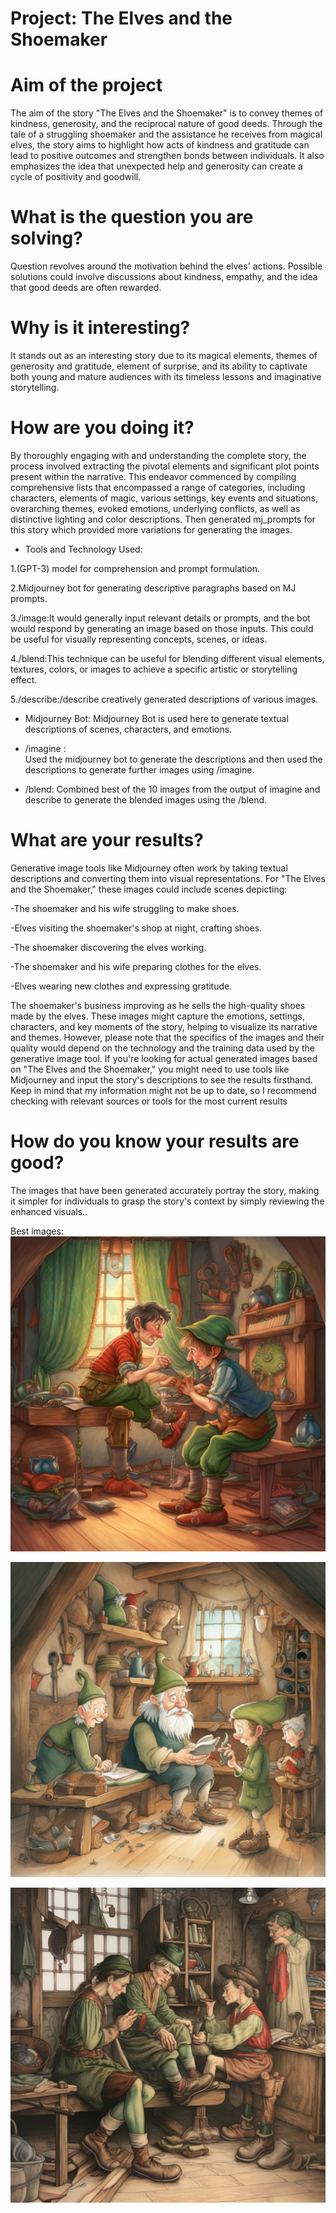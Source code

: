 # Project: The Elves and the Shoemaker 

# Aim of the project

The aim of the story "The Elves and the Shoemaker" is to convey themes of kindness, generosity, and the reciprocal nature of good deeds. Through the tale of a struggling shoemaker and the assistance he receives from magical elves, the story aims to highlight how acts of kindness and gratitude can lead to positive outcomes and strengthen bonds between individuals. It also emphasizes the idea that unexpected help and generosity can create a cycle of positivity and goodwill.

# What is the question you are solving? 
Question revolves around the motivation behind the elves' actions. Possible solutions could involve discussions about kindness, empathy, and the idea that good deeds are often rewarded.

# Why is it interesting?
It stands out as an interesting story due to its magical elements, themes of generosity and gratitude, element of surprise, and its ability to captivate both young and mature audiences with its timeless lessons and imaginative storytelling.

# How are you doing it?
By thoroughly engaging with and understanding the complete story, the process involved extracting the pivotal elements and significant plot points present within the narrative. This endeavor commenced by compiling comprehensive lists that encompassed a range of categories, including characters, elements of magic, various settings, key events and situations, overarching themes, evoked emotions, underlying conflicts, as well as distinctive lighting and color descriptions.
Then generated mj_prompts for this story which provided more variations for generating the images.
* Tools and Technology Used:
  
1.(GPT-3) model for comprehension and prompt formulation.

2.Midjourney bot for generating descriptive paragraphs based on MJ prompts.

3./image:It would generally input relevant details or prompts, and the bot would respond by generating an image based on those inputs. This could be useful for visually representing concepts, scenes, or ideas.

4./blend:This technique can be useful for blending different visual elements, textures, colors, or images to achieve a specific artistic or storytelling effect.

5./describe:/describe creatively generated descriptions of various images.

* Midjourney Bot: 
Midjourney Bot  is used here to generate textual descriptions of scenes, characters, and emotions.

* /imagine :  
Used the midjourney bot to generate the descriptions and then used the descriptions to generate further images using /imagine.

* /blend: 
Combined best of the 10 images from the output of imagine and describe to generate the blended images using the /blend.

# What are your results?
Generative image tools like Midjourney often work by taking textual descriptions and converting them into visual representations. For "The Elves and the Shoemaker," these images could include scenes depicting:

 -The shoemaker and his wife struggling to make shoes.
 
 -Elves visiting the shoemaker's shop at night, crafting shoes.
 
 -The shoemaker discovering the elves working.
 
 -The shoemaker and his wife preparing clothes for the elves.
 
 -Elves wearing new clothes and expressing gratitude.
 
The shoemaker's business improving as he sells the high-quality shoes made by the elves.
These images might capture the emotions, settings, characters, and key moments of the story, helping to visualize its narrative and themes. However, please note that the specifics of the images and their quality would depend on the technology and the training data used by the generative image tool.
If you're looking for actual generated images based on "The Elves and the Shoemaker," you might need to use tools like Midjourney and input the story's descriptions to see the results firsthand. Keep in mind that my information might not be up to date, so I recommend checking with relevant sources or tools for the most current results

# How do you know your results are good?

The images that have been generated accurately portray the story, making it simpler for individuals to grasp the story's context by simply reviewing the enhanced visuals..

Best images:
![img1](images/img15.png?version%253D1693411781681)

![img2](images/img4.png?version%253D1693411970878)

![img3](images/img18.png?version%253D1693412032121)



